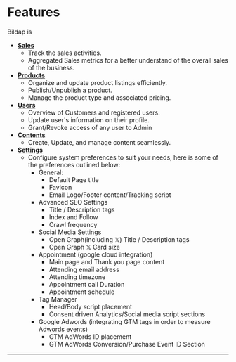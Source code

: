 # Features

Bildap is

* [**Sales**](sales.md)
  * Track the sales activities.
  * Aggregated Sales metrics for a better understand of the overall sales of the business.
* [**Products**](products.md)
  * Organize and update product listings efficiently.
  * Publish/Unpublish a product.
  * Manage the product type and associated pricing.
* [**Users**](users.md)
  * Overview of Customers and registered users.
  * Update user's information on their profile.
  * Grant/Revoke access of any user to Admin
* [**Contents**](contents/)
  * Create, Update, and manage content seamlessly.
* [**Settings**](settings.md)
  * Configure system preferences to suit your needs, here is some of the preferences outlined below:
    * General:
      * Default Page title
      * Favicon
      * Email Logo/Footer content/Tracking script
    * Advanced SEO Settings
      * Title / Description tags
      * Index and Follow
      * Crawl frequency
    * Social Media Settings
      * Open Graph(including 𝕏) Title / Description tags
      * Open Graph 𝕏 Card size
    * Appointment (google cloud integration)
      * Main page and Thank you page content
      * Attending email address
      * Attending timezone
      * Appointment call Duration
      * Appointment schedule
    * Tag Manager
      * Head/Body script placement
      * Consent driven Analytics/Social media script sections
    * Google Adwords (integrating GTM tags in order to measure Adwords events)
      * GTM AdWords ID placement
      * GTM AdWords Conversion/Purchase Event ID Section

***

